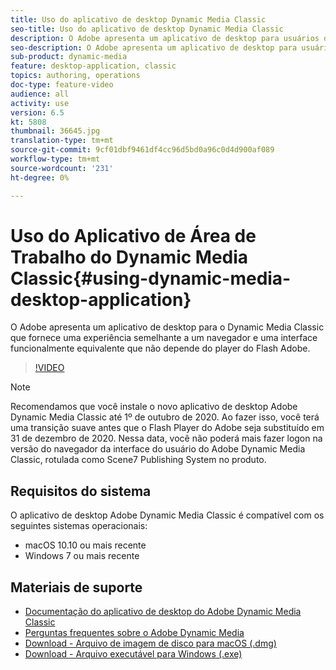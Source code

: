 ```yaml
---
title: Uso do aplicativo de desktop Dynamic Media Classic
seo-title: Uso do aplicativo de desktop Dynamic Media Classic
description: O Adobe apresenta um aplicativo de desktop para usuários do Dynamic Media Classic que não dependem mais da tecnologia de Flash do Adobe no navegador.
seo-description: O Adobe apresenta um aplicativo de desktop para usuários do Dynamic Media Classic que não dependem mais da tecnologia de Flash do Adobe no navegador.
sub-product: dynamic-media
feature: desktop-application, classic
topics: authoring, operations
doc-type: feature-video
audience: all
activity: use
version: 6.5
kt: 5808
thumbnail: 36645.jpg
translation-type: tm+mt
source-git-commit: 9cf01dbf9461df4cc96d5bd0a96c0d4d900af089
workflow-type: tm+mt
source-wordcount: '231'
ht-degree: 0%

---
```



# Uso do Aplicativo de Área de Trabalho do Dynamic Media Classic{#using-dynamic-media-desktop-application}

O Adobe apresenta um aplicativo de desktop para o Dynamic Media Classic que fornece uma experiência semelhante a um navegador e uma interface funcionalmente equivalente que não depende do player do Flash Adobe.

>[!VIDEO](https://video.tv.adobe.com/v/36645/?quality=12)

>[!NOTE]
>
> Recomendamos que você instale o novo aplicativo de desktop Adobe Dynamic Media Classic até 1º de outubro de 2020. Ao fazer isso, você terá uma transição suave antes que o Flash Player do Adobe seja substituído em 31 de dezembro de 2020. Nessa data, você não poderá mais fazer logon na versão do navegador da interface do usuário do Adobe Dynamic Media Classic, rotulada como Scene7 Publishing System no produto.

## Requisitos do sistema

O aplicativo de desktop Adobe Dynamic Media Classic é compatível com os seguintes sistemas operacionais:

* macOS 10.10 ou mais recente
* Windows 7 ou mais recente

## Materiais de suporte

* [Documentação do aplicativo de desktop do Adobe Dynamic Media Classic](https://docs.adobe.com/content/help/en/dynamic-media-classic/using/intro/dynamic-media-classic-desktop-app.html)
* [Perguntas frequentes sobre o Adobe Dynamic Media](https://docs.adobe.com/content/help/en/dynamic-media-classic/using/new-ui-2020.html)
* [Download - Arquivo de imagem de disco para macOS (.dmg)](http://download.macromedia.com/dynamic-media-classic/20.20.1/adobe-dynamic-media-classic-20.20.1.dmg)
* [Download - Arquivo executável para Windows (.exe)](http://download.macromedia.com/dynamic-media-classic/20.20.1/adobe-dynamic-media-classic-20.20.1.exe)
